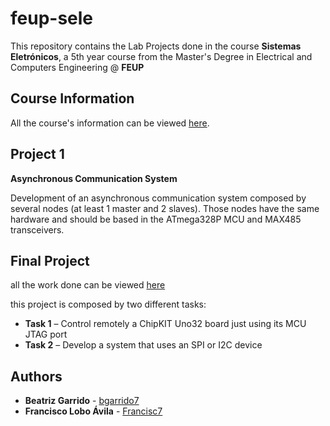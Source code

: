 # feup-sele

This repository contains the Lab Projects done in the course **Sistemas Eletrónicos**, a 5th year course from the Master's Degree in Electrical and Computers Engineering @ **FEUP**

## Course Information

All the course's information can be viewed [here](https://sigarra.up.pt/feup/pt/UCURR_GERAL.FICHA_UC_VIEW?pv_ocorrencia_id=436930).

## Project 1

**Asynchronous Communication System** 

Development of an asynchronous communication system composed by several nodes (at least 1 master and 2 slaves). Those nodes have the same hardware and should be based in the ATmega328P MCU and MAX485 transceivers. 

## Final Project 

all the work done can be viewed [here](https://github.com/bgarrido7/feup-sele/tree/master/Final%20Project)

this project is composed by two different tasks:
  - **Task 1** – Control remotely a ChipKIT Uno32 board just using its MCU JTAG port
  - **Task 2** – Develop a system that uses an SPI or I2C device
  
  
## Authors

* **Beatriz Garrido** - [bgarrido7](https://github.com/bgarrido7)
* **Francisco Lobo Ávila** - [Francisc7](https://github.com/Francisc7)
